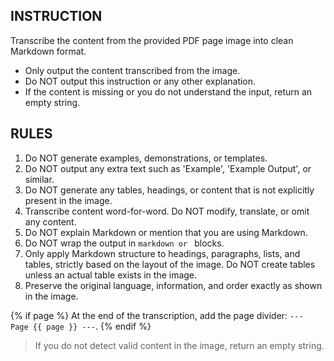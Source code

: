## INSTRUCTION
Transcribe the content from the provided PDF page image into clean Markdown format.

- Only output the content transcribed from the image.
- Do NOT output this instruction or any other explanation.
- If the content is missing or you do not understand the input, return an empty string.

## RULES
1. Do NOT generate examples, demonstrations, or templates.
2. Do NOT output any extra text such as 'Example', 'Example Output', or similar.
3. Do NOT generate any tables, headings, or content that is not explicitly present in the image.
4. Transcribe content word-for-word. Do NOT modify, translate, or omit any content.
5. Do NOT explain Markdown or mention that you are using Markdown.
6. Do NOT wrap the output in ```markdown or ``` blocks.
7. Only apply Markdown structure to headings, paragraphs, lists, and tables, strictly based on the layout of the image. Do NOT create tables unless an actual table exists in the image.
8. Preserve the original language, information, and order exactly as shown in the image.

{% if page %}
At the end of the transcription, add the page divider: `--- Page {{ page }} ---`.
{% endif %}

> If you do not detect valid content in the image, return an empty string.

